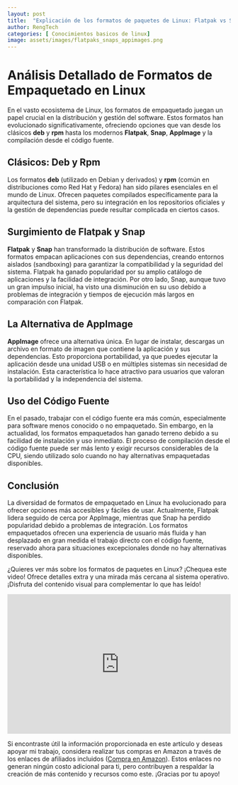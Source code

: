 ```yaml
---
layout: post
title:  "Explicación de los formatos de paquetes de Linux: Flatpak vs Snaps vs DEB y RPM vs AppImage"
author: RengTech
categories: [ Conocimientos basicos de linux]
image: assets/images/flatpaks_snaps_appimages.png
---
```

# Análisis Detallado de Formatos de Empaquetado en Linux

En el vasto ecosistema de Linux, los formatos de empaquetado juegan un papel crucial en la distribución y gestión del software. Estos formatos han evolucionado significativamente, ofreciendo opciones que van desde los clásicos **deb** y **rpm** hasta los modernos **Flatpak**, **Snap**, **AppImage** y la compilación desde el código fuente.

## Clásicos: Deb y Rpm

Los formatos **deb** (utilizado en Debian y derivados) y **rpm** (común en distribuciones como Red Hat y Fedora) han sido pilares esenciales en el mundo de Linux. Ofrecen paquetes compilados específicamente para la arquitectura del sistema, pero su integración en los repositorios oficiales y la gestión de dependencias puede resultar complicada en ciertos casos.

## Surgimiento de Flatpak y Snap

**Flatpak** y **Snap** han transformado la distribución de software. Estos formatos empacan aplicaciones con sus dependencias, creando entornos aislados (sandboxing) para garantizar la compatibilidad y la seguridad del sistema. Flatpak ha ganado popularidad por su amplio catálogo de aplicaciones y la facilidad de integración. Por otro lado, Snap, aunque tuvo un gran impulso inicial, ha visto una disminución en su uso debido a problemas de integración y tiempos de ejecución más largos en comparación con Flatpak.

## La Alternativa de AppImage

**AppImage** ofrece una alternativa única. En lugar de instalar, descargas un archivo en formato de imagen que contiene la aplicación y sus dependencias. Esto proporciona portabilidad, ya que puedes ejecutar la aplicación desde una unidad USB o en múltiples sistemas sin necesidad de instalación. Esta característica lo hace atractivo para usuarios que valoran la portabilidad y la independencia del sistema.

## Uso del Código Fuente

En el pasado, trabajar con el código fuente era más común, especialmente para software menos conocido o no empaquetado. Sin embargo, en la actualidad, los formatos empaquetados han ganado terreno debido a su facilidad de instalación y uso inmediato. El proceso de compilación desde el código fuente puede ser más lento y exigir recursos considerables de la CPU, siendo utilizado solo cuando no hay alternativas empaquetadas disponibles.

## Conclusión

La diversidad de formatos de empaquetado en Linux ha evolucionado para ofrecer opciones más accesibles y fáciles de usar. Actualmente, Flatpak lidera seguido de cerca por AppImage, mientras que Snap ha perdido popularidad debido a problemas de integración. Los formatos empaquetados ofrecen una experiencia de usuario más fluida y han desplazado en gran medida el trabajo directo con el código fuente, reservado ahora para situaciones excepcionales donde no hay alternativas disponibles.

¿Quieres ver más sobre los formatos de paquetes en Linux? ¡Chequea este video! Ofrece detalles extra y una mirada más cercana al sistema operativo. ¡Disfruta del contenido visual para complementar lo que has leído!

<iframe style="width:100%;" height="315" src="https://www.youtube.com/embed/dIdamacw_CE?si=IXO-lTSKTMJGLCZg" frameborder="0" allowfullscreen></iframe>

Si encontraste útil la información proporcionada en este artículo y deseas apoyar mi trabajo, considera realizar tus compras en Amazon a través de los enlaces de afiliados incluidos (<a href="https://amzn.to/3Rknqjn" rel="nofollow">Compra en Amazon</a>). Estos enlaces no generan ningún costo adicional para ti, pero contribuyen a respaldar la creación de más contenido y recursos como este. ¡Gracias por tu apoyo!